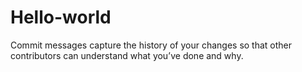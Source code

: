 # Hello-world

Commit messages capture the history of your changes so that other contributors can understand what you’ve done and why.
